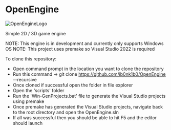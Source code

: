 # OpenEngine
![OpenEngineLogo](https://user-images.githubusercontent.com/123968803/228677907-5352e296-c2e5-4063-acd7-47c40e183f54.png)

Simple 2D / 3D game engine

NOTE: This engine is in development and currently only supports Windows OS
NOTE: This project uses premake so Visual Studio 2022 is required

To clone this repository:
  - Open command prompt in the location you want to clone the repository
  - Run this command -> git clone https://github.com/ib0nk1b0/OpenEngine --recursive
  - Once cloned if successful open the folder in file explorer
  - Open the 'scripts' folder
  - Run the 'Win-GenProjects.bat' file to generate the Visual Studio projects using premake
  - Once premake has generated the Visual Studio projects, navigate back to the root directory and open the OpenEngine.sln
  - If all was successful then you should be able to hit F5 and the editor should launch
